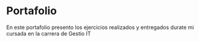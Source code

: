 # Portafolio
En este portafolio presento los ejercicios realizados y entregados durate mi cursada en la carrera de Gestio IT

